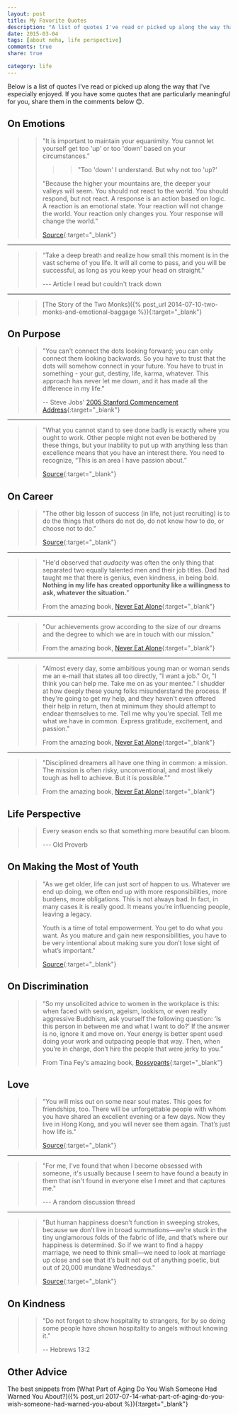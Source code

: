 ```yaml
---
layout: post
title: My Favorite Quotes
description: "A list of quotes I've read or picked up along the way that I've especially enjoyed."
date: 2015-03-04
tags: [about neha, life perspective]
comments: true
share: true

category: life
--- 
```


Below is a list of quotes I've read or picked up along the way that I've especially enjoyed. If you have some quotes that are particularly meaningful for you, share them in the comments below 😊.


## On Emotions

> > "It is important to maintain your equanimity. You cannot let yourself get too 'up' or too 'down' based on your circumstances.” 
> > 
> > > > "Too 'down' I understand. But why not too 'up?’
> > 
> > "Because the higher your mountains are, the deeper your valleys will seem. You should not react to the world. You should respond, but not react. A response is an action based on logic. A reaction is an emotional state. Your reaction will not change the world. Your reaction only changes you. Your response will change the world.” 
> > 
> > [Source](http://www.humansofnewyork.com/post/63389971773/it-is-important-to-maintain-your-equanimity-you){:target="_blank"}

----------

> > “Take a deep breath and realize how small this moment is in the vast scheme of you life. It will all come to pass, and you will be successful, as long as you keep your head on straight."
> > 
> > --- Article I read but couldn't track down

----------

> > [The Story of the Two Monks]({% post_url 2014-07-10-two-monks-and-emotional-baggage %}){:target="_blank"}

## On Purpose
> > "You can't connect the dots looking forward; you can only connect them looking backwards. So you have to trust that the dots will somehow connect in your future. You have to trust in something - your gut, destiny, life, karma, whatever. This approach has never let me down, and it has made all the difference in my life."
> > 
> > -- Steve Jobs' [2005 Stanford Commencement Address](https://www.youtube.com/watch?v=UF8uR6Z6KLc){:target="_blank"}

----------

> > "What you cannot stand to see done badly is exactly where you ought to work. Other people might not even be bothered by these things, but your inability to put up with anything less than excellence means that you have an interest there. You need to recognize, “This is an area I have passion about.”
> > 
> > [Source](http://www.huffingtonpost.com/2012/11/16/your-life-purpose-td-jakes_n_2093261.html?utm_hp_ref=own-experts){:target="_blank"}

## On Career
> > "The other big lesson of success (in life, not just recruiting) is to do the things that others do not do, do not know how to do, or choose not to do."
> > 
> > [Source](https://www.amazon.com/gp/product/0984183523/ref=as_li_tl?ie=UTF8&camp=1789&creative=9325&creativeASIN=0984183523&linkCode=as2&tag=amazon05b3-20&linkId=d64f0f84454fb93b8e77740284a61f6b){:target="_blank"}

----------

> > "He'd observed that _audacity_ was often the only thing that separated two equally talented men and their job titles. Dad had taught me that there is genius, even kindness, in being bold. __Nothing in my life has created opportunity like a willingness to ask, whatever the situation.__"
> > 
> > From the amazing book, [Never Eat Alone](https://www.amazon.com/gp/product/0385346654/ref=as_li_tl?ie=UTF8&camp=1789&creative=9325&creativeASIN=0385346654&linkCode=as2&tag=amazon05b3-20&linkId=1706f9e5a54e390907fd9b57cb5b6bad){:target="_blank"}

----------

> > "Our achievements grow according to the size of our dreams and the degree to which we are in touch with our mission."
> > 
> > From the amazing book, [Never Eat Alone](https://www.amazon.com/gp/product/0385346654/ref=as_li_tl?ie=UTF8&camp=1789&creative=9325&creativeASIN=0385346654&linkCode=as2&tag=amazon05b3-20&linkId=1706f9e5a54e390907fd9b57cb5b6bad){:target="_blank"}

----------

> > "Almost every day, some ambitious young man or woman sends me an e-mail that states all too directly, "I want a job." Or, "I think you can help me. Take me on as your mentee." I shudder at how deeply these young folks misunderstand the process. If they're going to get my help, and they haven't even offered their help in return, then at minimum they should attempt to endear themselves to me. Tell me why you're special. Tell me what we have in common. Express gratitude, excitement, and passion."
> > 
> > From the amazing book, [Never Eat Alone](https://www.amazon.com/gp/product/0385346654/ref=as_li_tl?ie=UTF8&camp=1789&creative=9325&creativeASIN=0385346654&linkCode=as2&tag=amazon05b3-20&linkId=1706f9e5a54e390907fd9b57cb5b6bad){:target="_blank"}

----------

> > "Disciplined dreamers all have one thing in common: a mission. The mission is often risky, unconventional, and most likely tough as hell to achieve. But it is possible.""
> > 
> > From the amazing book, [Never Eat Alone](https://www.amazon.com/gp/product/0385346654/ref=as_li_tl?ie=UTF8&camp=1789&creative=9325&creativeASIN=0385346654&linkCode=as2&tag=amazon05b3-20&linkId=1706f9e5a54e390907fd9b57cb5b6bad){:target="_blank"}

## Life Perspective
> > Every season ends so that something more beautiful can bloom.
> >
> > --- Old Proverb

## On Making the Most of Youth

> > "As we get older, life can just sort of happen to us. Whatever we end up doing, we often end up with more responsibilities, more burdens, more obligations. This is not always bad. In fact, in many cases it is really good. It means you’re influencing people, leaving a legacy.
> > 
> > Youth is a time of total empowerment. You get to do what you want. As you mature and gain new responsibilities, you have to be very intentional about making sure you don’t lose sight of what’s important."
> >
> > [Source](https://convergemagazine.com/travel-young-5278/){:target="_blank"}

## On Discrimination

> >  “So my unsolicited advice to women in the workplace is this: when faced with sexism, ageism, lookism, or even really aggressive Buddhism, ask yourself the following question: ‘Is this person in between me and what I want to do?’ If the answer is no, ignore it and move on. Your energy is better spent used doing your work and outpacing people that way. Then, when you’re in charge, don’t hire the people that were jerky to you.”
> > 
> > From Tina Fey's amazing book, [Bossypants](https://www.amazon.com/gp/product/0316056898/ref=as_li_tl?ie=UTF8&camp=1789&creative=9325&creativeASIN=0316056898&linkCode=as2&tag=amazon05b3-20&linkId=f5b4bd9fac75e8d1ffd50f7dfe3f246c){:target="_blank"}

## Love

> > "You will miss out on some near soul mates. This goes for friendships, too. There will be unforgettable people with whom you have shared an excellent evening or a few days. Now they live in Hong Kong, and you will never see them again. That’s just how life is."
> > 
> > [Source](https://www.nytimes.com/2014/03/01/opinion/sunday/what-you-learn-in-your-40s.html){:target="_blank"}

----------

> > "For me, I've found that when I become obsessed with someone, it's usually because I seem to have found a beauty in them that isn't found in everyone else I meet and that captures me."
> > 
> > --- A random discussion thread

----------

> > "But human happiness doesn’t function in sweeping strokes, because we don’t live in broad summations—we’re stuck in the tiny unglamorous folds of the fabric of life, and that’s where our happiness is determined. So if we want to find a happy marriage, we need to think small—we need to look at marriage up close and see that it’s built not out of anything poetic, but out of 20,000 mundane Wednesdays."
> > 
> > [Source](https://waitbutwhy.com/2014/02/pick-life-partner-part-2.html){:target="_blank"}

## On Kindness
> > "Do not forget to show hospitality to strangers, for by so doing some people have shown hospitality to angels without knowing it." 
> >
> > -- Hebrews 13:2

## Other Advice 

The best snippets from [What Part of Aging Do You Wish Someone Had Warned You About?]({% post_url 2017-07-14-what-part-of-aging-do-you-wish-someone-had-warned-you-about %}){:target="_blank"}
